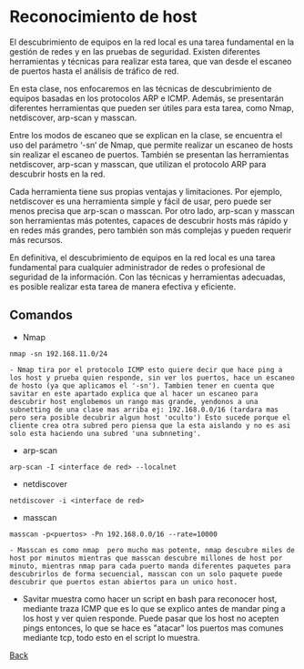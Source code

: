 
# Reconocimiento de host

El descubrimiento de equipos en la red local es una tarea fundamental en la gestión de redes y en las pruebas de seguridad. Existen diferentes herramientas y técnicas para realizar esta tarea, que van desde el escaneo de puertos hasta el análisis de tráfico de red.

En esta clase, nos enfocaremos en las técnicas de descubrimiento de equipos basadas en los protocolos ARP e ICMP. Además, se presentarán diferentes herramientas que pueden ser útiles para esta tarea, como Nmap, netdiscover, arp-scan y masscan.

Entre los modos de escaneo que se explican en la clase, se encuentra el uso del parámetro ‘-sn‘ de Nmap, que permite realizar un escaneo de hosts sin realizar el escaneo de puertos. También se presentan las herramientas netdiscover, arp-scan y masscan, que utilizan el protocolo ARP para descubrir hosts en la red.

Cada herramienta tiene sus propias ventajas y limitaciones. Por ejemplo, netdiscover es una herramienta simple y fácil de usar, pero puede ser menos precisa que arp-scan o masscan. Por otro lado, arp-scan y masscan son herramientas más potentes, capaces de descubrir hosts más rápido y en redes más grandes, pero también son más complejas y pueden requerir más recursos.

En definitiva, el descubrimiento de equipos en la red local es una tarea fundamental para cualquier administrador de redes o profesional de seguridad de la información. Con las técnicas y herramientas adecuadas, es posible realizar esta tarea de manera efectiva y eficiente.

## Comandos 

- Nmap
```
nmap -sn 192.168.11.0/24 
```
	- Nmap tira por el protocolo ICMP esto quiere decir que hace ping a los host y prueba quien responde, sin ver los puertos, hace un escaneo de hosto (ya que aplicamos el '-sn'). Tambien tener en cuenta que savitar en este apartado explica que al hacer un escaneo para descubrir host englobemos un rango mas grande, yendonos a una subnetting de una clase mas arriba ej: 192.168.0.0/16 (tardara mas pero sera posible decubrir algun host 'oculto') Esto sucede porque el cliente crea otra subred pero piensa que la esta aislando y no es asi solo esta haciendo una subred 'una subnneting'.

- arp-scan
```
arp-scan -I <interface de red> --localnet
```

- netdiscover
```
netdiscover -i <interface de red>
```

- masscan 
```
masscan -p<puertos> -Pn 192.168.0.0/16 --rate=10000
```
	- Masscan es como nmap  pero mucho mas potente, nmap descubre miles de host por minutos mientras que masscan descubre millones de host por minuto, mientras nmap para cada puerto manda diferentes paquetes para descubrirlos de forma secuencial, masscan con un solo paquete puede descubrir que puertos estan abiertos para un unico host.



- Savitar muestra como hacer un script en bash para reconocer host, mediante traza ICMP que es lo que se explico antes de mandar ping a los host y ver quien responde. Puede pasar que los host no acepten pings entonces, lo que se hace es "atacar" los puertos mas comunes mediante tcp, todo esto en el script lo muestra.


[Back](../introduccionHacking.md)